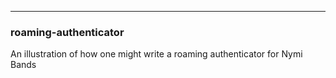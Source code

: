-----------------------------------------------------------------------------------------
### roaming-authenticator
An illustration of how one might write a roaming authenticator for Nymi Bands